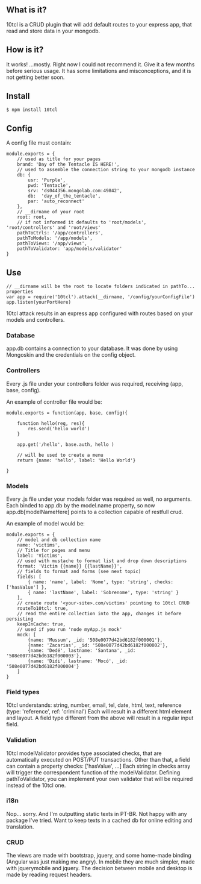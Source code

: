 ## What is it?

10tcl is a CRUD plugin that will add default routes to your express app, that read and store data in your mongodb.

## How is it?

It works! ...mostly.
Right now I could not recommend it. Give it a few months before serious usage.
It has some limitations and misconceptions, and it is not getting better soon.

## Install

    $ npm install 10tcl

## Config

A config file must contain:
    
    module.exports = {
        // used as title for your pages
        brand: 'Day of the Tentacle IS HERE!',
        // used to assemble the connection string to your mongodb instance
        db: { 
            usr: 'Purple',
            pwd: 'Tentacle',
            srv: 'ds044356.mongolab.com:49842',
            db:  'day_of_the_tentacle',
            par: 'auto_reconnect'
        },
        // __dirname of your root
        root: root, 
        // if not informed it defaults to 'root/models', 'root/controllers' and 'root/views'
        pathToCtrls: '/app/controllers',
        pathToModels: '/app/models',
        pathToViews: '/app/views',
        pathToValidator: 'app/models/validator'
    }
    
## Use

    // __dirname will be the root to locate folders indicated in pathTo... properties
    var app = require('10tcl').attack(__dirname, '/config/yourConfigFile')
    app.listen(yourPortHere)

10tcl attack results in an express app configured with routes based on your models and controllers.

### Database

app.db contains a connection to your database.
It was done by using Mongoskin and the credentials on the config object.

### Controllers

Every .js file under your controllers folder was required, receiving (app, base, config).

An example of controller file would be:

    module.exports = function(app, base, config){

        function hello(req, res){
            res.send('hello world')
        }

        app.get('/hello', base.auth, hello )

        // will be used to create a menu
        return {name: 'hello', label: 'Hello World'}

    }

### Models

Every .js file under your models folder was required as well, no arguments.
Each binded to app.db by the model.name property, so now app.db[modelNameHere] points to a collection capable of restfull crud.

An example of model would be:

    module.exports = {
        // model and db collection name
        name: 'victims',
        // Title for pages and menu
        label: 'Victims',
        // used with mustache to format list and drop down descriptions 
        format: 'Victim {{name}} {{lastName}}',
        // fields to format and forms (see next topic)
        fields: [
            { name: 'name', label: 'Nome', type: 'string', checks: ['hasValue'] },
            { name: 'lastName', label: 'Sobrenome', type: 'string' }
        ],
        // create route '<your-site>.com/victims' pointing to 10tcl CRUD
        routeTo10tcl: true,
        // read the entire collection into the app, changes it before persisting
        keepInCache: true,
        // used if you run 'node myApp.js mock'
        mock: [
            {name: 'Mussum', _id: '508e0077d42bd6182f000001'},
            {name: 'Zacarias', _id: '508e0077d42bd6182f000002'},
            {name: 'Dedé', lastname: 'Santana', _id: '508e0077d42bd6182f000003'},
            {name: 'Didi', lastname: 'Mocó', _id: '508e0077d42bd6182f000004'}
        ]
    }

### Field types

10tcl understands: string, number, email, tel, date, html, text, reference (type: 'reference', ref: 'criminal')
Each will result in a different html element and layout.
A field type different from the above will result in a regular input field.

### Validation

10tcl modelValidator provides type associated checks, that are automatically executed on POST/PUT transactions.
Other than that, a field can contain a property checks: ['hasValue', ...]
Each string in checks array will trigger the correspondent function of the modelValidator.
Defining pathToValidator, you can implement your own validator that will be required instead of the 10tcl one.

### i18n

Nop... sorry.
And I'm outputting static texts in PT-BR.
Not happy with any package I've tried.
Want to keep texts in a cached db for online editing and translation.

### CRUD

The views are made with bootstrap, jquery, and some home-made binding (Angular was just making me angry).
In mobile they are much simpler, made with jquerymobile and jquery.
The decision between mobile and desktop is made by reading request headers.